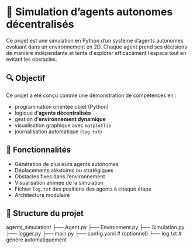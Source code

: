 # 🧠 Simulation d’agents autonomes décentralisés

Ce projet est une simulation en Python d’un système d’agents autonomes évoluant dans un environnement en 2D. Chaque agent prend ses décisions de manière indépendante et tente d'explorer efficacement l’espace tout en évitant les obstacles.

## 🔍 Objectif

Ce projet a été conçu comme une démonstration de compétences en :
- programmation orientée objet (Python)
- logique d’**agents décentralisés**
- gestion d’**environnement dynamique**
- visualisation graphique avec `matplotlib`
- journalisation automatique (`log.txt`)

## 🧱 Fonctionnalités

- Génération de plusieurs agents autonomes
- Déplacements aléatoires ou stratégiques
- Obstacles fixes dans l’environnement
- Visualisation animée de la simulation
- Fichier `log.txt` des positions des agents à chaque étape
- Architecture modulaire



## 📂 Structure du projet

agents_simulation/
├── Agent.py
├── Environment.py
├── Simulation.py
├── logger.py
├── main.py
├── config.yaml # (optionnel)
└── log.txt # généré automatiquement
